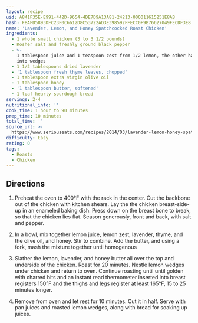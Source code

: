 ```yaml
---
layout: recipe
uid: A841F35E-E991-442D-9654-4DE7D9A13A81-24213-000011615251E8AB
hash: F8AFD5893DFC23F0C6612D8C53722AD3E398592FFECC0F9B76627049FECDF3E8
name: 'Lavender, Lemon, and Honey Spatchcocked Roast Chicken'
ingredients:
  - 1 whole small chicken (3 to 3 1/2 pounds)
  - Kosher salt and freshly ground black pepper
  - >-
    1 tablespoon juice and 1 teaspoon zest from 1/2 lemon, the other half cut
    into wedges
  - 1 1/2 tablespoons dried lavender
  - '1 tablespoon fresh thyme leaves, chopped'
  - 1 tablespoon extra virgin olive oil
  - 1 tablespoon honey
  - '1 tablespoon butter, softened'
  - 1 loaf hearty sourdough bread
servings: 2-4
nutritional_info: ''
cook_time: 1 hour to 90 minutes
prep_time: 10 minutes
total_time: ''
source_url: >-
  https://www.seriouseats.com/recipes/2014/03/lavender-lemon-honey-spatchcock-roast-chicken.html
difficulty: Easy
rating: 0
tags:
  - Roasts
  - Chicken
---
```


## Directions

1. Preheat the oven to 400°F with the rack in the center. Cut the backbone out of the chicken with kitchen shears. Lay the the chicken breast-side-up in an enameled baking dish. Press down on the breast bone to break, so that the chicken lies flat. Season generously, front and back, with salt and pepper.

2. In a bowl, mix together lemon juice, lemon zest, lavender, thyme, and the olive oil, and honey. Stir to combine. Add the butter, and using a fork, mash the mixture together until homogenous

3. Slather the lemon, lavender, and honey butter all over the top and underside of the chicken. Roast for 20 minutes. Nestle lemon wedges under chicken and return to oven. Continue roasting until until golden with charred bits and an instant read thermometer inserted into breast registers 150°F and the thighs and legs register at least 165°F, 15 to 25 minutes longer.

4. Remove from oven and let rest for 10 minutes. Cut it in half. Serve with pan juices and roasted lemon wedges, along with bread for soaking up juices.

